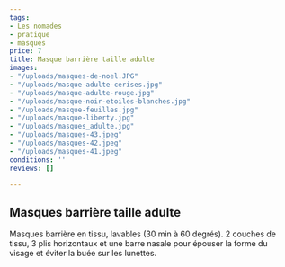 ```yaml
---
tags:
- Les nomades
- pratique
- masques
price: 7
title: Masque barrière taille adulte
images:
- "/uploads/masques-de-noel.JPG"
- "/uploads/masque-adulte-cerises.jpg"
- "/uploads/masque-adulte-rouge.jpg"
- "/uploads/masque-noir-etoiles-blanches.jpg"
- "/uploads/masque-feuilles.jpg"
- "/uploads/masque-liberty.jpg"
- "/uploads/masques_adulte.jpg"
- "/uploads/masques-43.jpeg"
- "/uploads/masques-42.jpeg"
- "/uploads/masques-41.jpeg"
conditions: ''
reviews: []

---
```

## Masques barrière taille adulte

Masques barrière en tissu, lavables (30 min à 60 degrés). 2 couches de tissu, 3 plis horizontaux et une barre nasale pour épouser la forme du visage et éviter la buée sur les lunettes.